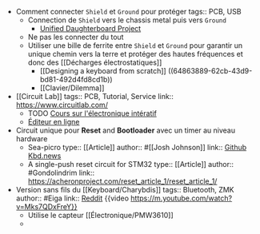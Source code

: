 - Comment connecter `Shield` et `Ground` pour protéger 
  tags:: PCB, USB
	- Connection de `Shield` vers le chassis metal puis vers `Ground`
		- [Unified Daughterboard Project](https://unified-daughterboard.github.io)
	- Ne pas les connecter du tout
	- Utiliser une bille de ferrite entre `Shield` et `Ground` pour garantir un unique chemin vers la terre et protéger des hautes fréquences et donc des [[Décharges électrostatiques]]
		- [[Designing a keyboard from scratch]] ((64863889-62cb-43d9-bd81-492d4fd8cd1b))
		- [[Clavier/Dilemma]]
- [[Circuit Lab]]
  tags:: PCB, Tutorial, Service
  link:: https://www.circuitlab.com/
	- TODO [Cours sur l'électronique intératif](https://ultimateelectronicsbook.com/)
	- [Éditeur en ligne](https://www.circuitlab.com/editor/#?id=7pq5wm&from=homepage)
- Circuit unique pour **Reset** and **Bootloader** avec un timer au niveau hardware
	- Sea-picro
	  type:: [[Article]]
	  author:: #[[Josh Johnson]]
	  link:: [Github](https://github.com/joshajohnson/sea-picro) [Kbd.news](https://kbd.news/Sea-Picro-1776.html)
	- A single-push reset circuit for STM32
	  type:: [[Article]]
	  author:: #Gondolindrim
	  link:: https://acheronproject.com/reset_article_1/reset_article_1/
- Version sans fils du [[Keyboard/Charybdis]]
  tags:: Bluetooth, ZMK
  author:: #Eiga
  link:: [Reddit](https://www.reddit.com/r/ErgoMechKeyboards/comments/13opno3/the_charybdis_wireless_keyboard/) {{video https://m.youtube.com/watch?v=Mks7QDxFreY}}
	- Utilise le capteur [[Électronique/PMW3610]]
	-